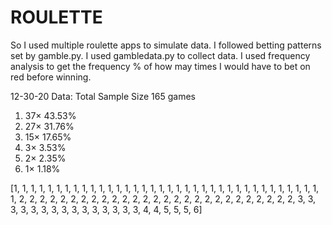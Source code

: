# ROULETTE
So I used multiple roulette apps to simulate data.
I followed betting patterns set by gamble.py.
I used gambledata.py to collect data.
I used frequency analysis to get the frequency % of how may times I would have to bet on red before winning.


12-30-20
Data: Total Sample Size 165 games
1)	37×	43.53%	
2)	27×	31.76%	 
3)	15×	17.65%	 
5)	3×	3.53%	 
4)	2×	2.35%	 
6)	1×	1.18%	

[1, 1, 1, 1, 1, 1, 1, 1, 1, 1,
 1, 1, 1, 1, 1, 1, 1, 1, 1, 1,
 1, 1, 1, 1, 1, 1, 1, 1, 1, 1,
 1, 1, 1, 1, 1, 1, 1, 2, 2, 2,
 2, 2, 2, 2, 2, 2, 2, 2, 2, 2,
 2, 2, 2, 2, 2, 2, 2, 2, 2, 2,
 2, 2, 2, 2, 3, 3, 3, 3, 3, 3,
 3, 3, 3, 3, 3, 3, 3, 3, 3, 4,
 4, 5, 5, 5, 6]
